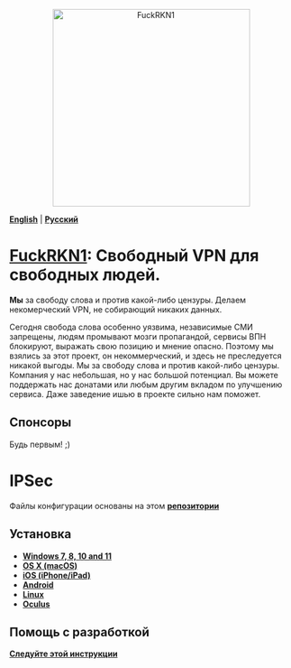 <p align="center">
  <img src="./media/logofckrkn.jpg" width="350" title="FuckRKN1">
</p>

[**English**](README.md) | [**Русский**](README-ru.md)

# [FuckRKN1](https://fuckrkn1.org/#ru): Cвободный VPN для свободных людей.

**Мы** за свободу слова и против какой-либо цензуры.
Делаем некомерческий VPN, не собирающий никаких данных.

Сегодня свобода слова особенно уязвима, независимые СМИ запрещены, людям промывают мозги пропагандой, сервисы ВПН блокируют, выражать свою позицию и мнение опасно. Поэтому мы взялись за этот проект, он некоммерческий, и здесь не преследуется никакой выгоды. Мы за свободу слова и против какой-либо цензуры. Компания у нас небольшая, но у нас большой потенциал. Вы можете поддержать нас донатами или любым другим вкладом по улучшению сервиса. Даже заведение ишью в проекте сильно нам поможет.

## Спонсоры 
Будь первым! ;)

# IPSec 

Файлы конфигурации основаны на этом [**репозитории**](https://github.com/hwdsl2/setup-ipsec-vpn.git)

## Установка

* [**Windows 7, 8, 10 and 11**](./instructions/ru/Windows.md)
* [**OS X (macOS)**](./instructions/ru/OSX.md)
* [**iOS (iPhone/iPad)**](./instructions/ru/iOS.md)
* [**Android**](./instructions/ru/Android.md)
* [**Linux**](./instructions/ru/Linux.md)
* [**Oculus**](./instructions/ru/Oculus.md)

## Помощь с разработкой
[**Следуйте этой инструкции**](https://github.com/HotFixDeveloper/FuckRKN1/blob/main/CONTRIBUTION.md)
